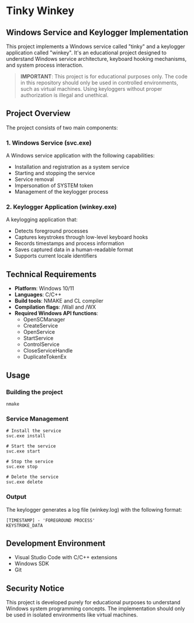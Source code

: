 # Tinky Winkey

## Windows Service and Keylogger Implementation

This project implements a Windows service called "tinky" and a keylogger application called "winkey". It's an educational project designed to understand Windows service architecture, keyboard hooking mechanisms, and system process interaction.

> **IMPORTANT**: This project is for educational purposes only. The code in this repository should only be used in controlled environments, such as virtual machines. Using keyloggers without proper authorization is illegal and unethical.

## Project Overview

The project consists of two main components:

### 1. Windows Service (svc.exe)

A Windows service application with the following capabilities:
- Installation and registration as a system service
- Starting and stopping the service
- Service removal
- Impersonation of SYSTEM token
- Management of the keylogger process

### 2. Keylogger Application (winkey.exe)

A keylogging application that:
- Detects foreground processes
- Captures keystrokes through low-level keyboard hooks
- Records timestamps and process information
- Saves captured data in a human-readable format
- Supports current locale identifiers

## Technical Requirements

- **Platform**: Windows 10/11
- **Languages**: C/C++
- **Build tools**: NMAKE and CL compiler
- **Compilation flags**: /Wall and /WX
- **Required Windows API functions**:
  - OpenSCManager
  - CreateService
  - OpenService
  - StartService
  - ControlService
  - CloseServiceHandle
  - DuplicateTokenEx

## Usage

### Building the project

```
nmake
```

### Service Management

```
# Install the service
svc.exe install

# Start the service
svc.exe start

# Stop the service
svc.exe stop

# Delete the service
svc.exe delete
```

### Output

The keylogger generates a log file (winkey.log) with the following format:
```
[TIMESTAMP] - 'FOREGROUND PROCESS'
KEYSTROKE_DATA
```

## Development Environment

- Visual Studio Code with C/C++ extensions
- Windows SDK
- Git

## Security Notice

This project is developed purely for educational purposes to understand Windows system programming concepts. The implementation should only be used in isolated environments like virtual machines.
